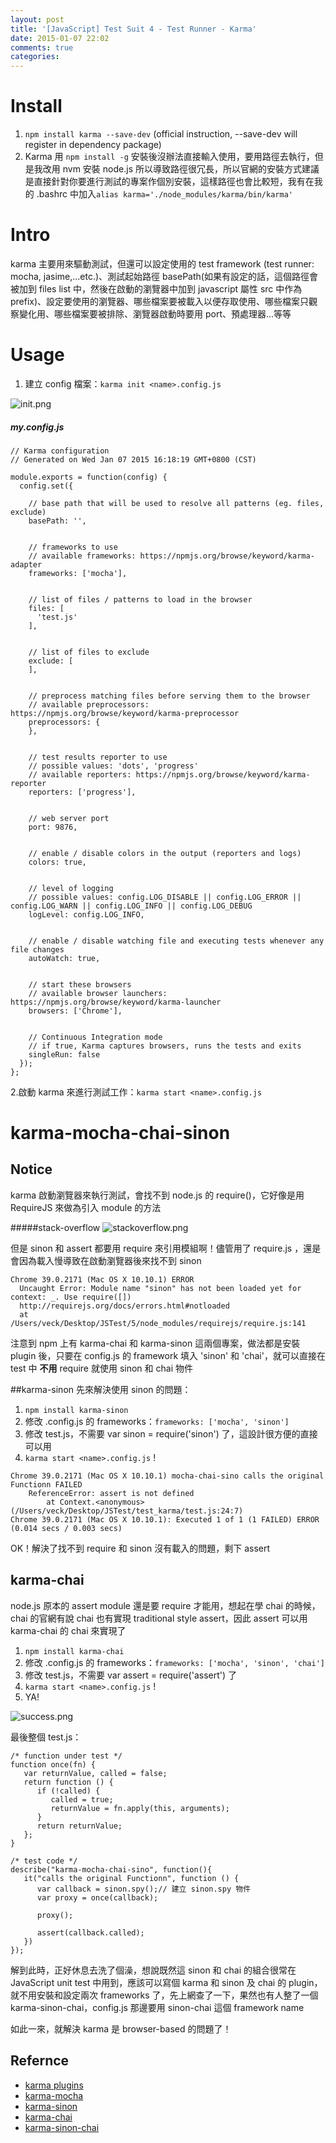 ```yaml
---
layout: post
title: '[JavaScript] Test Suit 4 - Test Runner - Karma'
date: 2015-01-07 22:02
comments: true
categories: 
---
```


# Install
1. `npm install karma --save-dev` (official instruction, --save-dev will register in dependency package)
2. Karma 用 `npm install -g` 安裝後沒辦法直接輸入使用，要用路徑去執行，但是我改用 nvm 安裝 node.js 所以導致路徑很冗長，所以官網的安裝方式建議是直接針對你要進行測試的專案作個別安裝，這樣路徑也會比較短，我有在我的 .bashrc 中加入`alias karma='./node_modules/karma/bin/karma'` 
<!--more-->
# Intro
karma 主要用來驅動測試，但還可以設定使用的 test framework (test runner: mocha, jasime,...etc.)、測試起始路徑 basePath(如果有設定的話，這個路徑會被加到 files list 中，然後在啟動的瀏覽器中加到 javascript 屬性 src 中作為 prefix)、設定要使用的瀏覽器、哪些檔案要被載入以便存取使用、哪些檔案只觀察變化用、哪些檔案要被排除、瀏覽器啟動時要用 port、預處理器...等等

# Usage
1. 建立 config 檔案：`karma init <name>.config.js`

![init.png](http://user-image.logdown.io/user/3330/blog/3407/post/248538/B1ph4BcQSxCb5A7RubJj_init.png)


##### my.config.js
```
// Karma configuration
// Generated on Wed Jan 07 2015 16:18:19 GMT+0800 (CST)

module.exports = function(config) {
  config.set({

    // base path that will be used to resolve all patterns (eg. files, exclude)
    basePath: '',


    // frameworks to use
    // available frameworks: https://npmjs.org/browse/keyword/karma-adapter
    frameworks: ['mocha'],


    // list of files / patterns to load in the browser
    files: [
      'test.js'
    ],


    // list of files to exclude
    exclude: [
    ],


    // preprocess matching files before serving them to the browser
    // available preprocessors: https://npmjs.org/browse/keyword/karma-preprocessor
    preprocessors: {
    },


    // test results reporter to use
    // possible values: 'dots', 'progress'
    // available reporters: https://npmjs.org/browse/keyword/karma-reporter
    reporters: ['progress'],


    // web server port
    port: 9876,


    // enable / disable colors in the output (reporters and logs)
    colors: true,


    // level of logging
    // possible values: config.LOG_DISABLE || config.LOG_ERROR || config.LOG_WARN || config.LOG_INFO || config.LOG_DEBUG
    logLevel: config.LOG_INFO,


    // enable / disable watching file and executing tests whenever any file changes
    autoWatch: true,


    // start these browsers
    // available browser launchers: https://npmjs.org/browse/keyword/karma-launcher
    browsers: ['Chrome'],


    // Continuous Integration mode
    // if true, Karma captures browsers, runs the tests and exits
    singleRun: false
  });
};

```
2.啟動 karma 來進行測試工作：`karma start <name>.config.js`


# karma-mocha-chai-sinon
## Notice
karma 啟動瀏覽器來執行測試，會找不到 node.js 的 require()，它好像是用 RequireJS 來做為引入 module 的方法

#####stack-overflow
![stackoverflow.png](http://user-image.logdown.io/user/3330/blog/3407/post/248538/5c7kOp7CSF6cNWYS7KOR_stackoverflow.png)


但是 sinon 和 assert 都要用 require 來引用模組啊！儘管用了 require.js ，還是會因為載入慢導致在啟動瀏覽器後來找不到 sinon
```
Chrome 39.0.2171 (Mac OS X 10.10.1) ERROR
  Uncaught Error: Module name "sinon" has not been loaded yet for context: _. Use require([])
  http://requirejs.org/docs/errors.html#notloaded
  at /Users/veck/Desktop/JSTest/5/node_modules/requirejs/require.js:141
```

注意到 npm 上有 karma-chai 和 karma-sinon 這兩個專案，做法都是安裝 plugin 後，只要在 config.js 的 framework 填入 'sinon' 和 'chai'，就可以直接在 test 中 **不用** require 就使用 sinon 和 chai 物件

##karma-sinon
先來解決使用 sinon 的問題：

1. `npm install karma-sinon`
2. 修改 <name>.config.js 的 frameworks：`frameworks: ['mocha', 'sinon']`
3. 修改 test.js，不需要 var sinon = require('sinon') 了，這設計很方便的直接可以用
4. `karma start <name>.config.js` !

```
Chrome 39.0.2171 (Mac OS X 10.10.1) mocha-chai-sino calls the original Functionn FAILED
	ReferenceError: assert is not defined
	    at Context.<anonymous> (/Users/veck/Desktop/JSTest/test_karma/test.js:24:7)
Chrome 39.0.2171 (Mac OS X 10.10.1): Executed 1 of 1 (1 FAILED) ERROR (0.014 secs / 0.003 secs)
```
OK！解決了找不到 require 和 sinon 沒有載入的問題，剩下 assert 

## karma-chai
node.js 原本的 assert module 還是要 require 才能用，想起在學 chai 的時候，chai 的官網有說 chai 也有實現 traditional style assert，因此 assert 可以用 karma-chai 的 chai 來實現了

1. `npm install karma-chai`
2. 修改 <name>.config.js 的 frameworks：`frameworks: ['mocha', 'sinon', 'chai']`
3. 修改 test.js，不需要 var assert = require('assert') 了
4. `karma start <name>.config.js` !
5. YA!

![success.png](http://user-image.logdown.io/user/3330/blog/3407/post/248538/6iyNootOSpS0xOtzRMfW_success.png)


最後整個 test.js：
```
/* function under test */
function once(fn) {
   var returnValue, called = false;
   return function () {
      if (!called) {
         called = true;
         returnValue = fn.apply(this, arguments);
      }
      return returnValue;
   };
}

/* test code */
describe("karma-mocha-chai-sino", function(){
   it("calls the original Functionn", function () {
      var callback = sinon.spy();// 建立 sinon.spy 物件
      var proxy = once(callback);

      proxy();

      assert(callback.called);
   })
});
```

解到此時，正好休息去洗了個澡，想說既然這 sinon 和 chai 的組合很常在 JavaScript unit test 中用到，應該可以寫個 karma 和 sinon 及 chai 的 plugin，就不用安裝和設定兩次 frameworks 了，先上網查了一下，果然也有人整了一個 karma-sinon-chai，config.js 那邊要用 sinon-chai 這個 framework name

如此一來，就解決 karma 是 browser-based 的問題了！

## Refernce
* [karma plugins](http://karma-runner.github.io/0.12/dev/plugins.html)
* [karma-mocha](https://github.com/karma-runner/karma-mocha)
* [karma-sinon](https://github.com/yanoosh/karma-sinon)
* [karma-chai](https://github.com/xdissent/karma-chai)
* [karma-sinon-chai](https://github.com/kmees/karma-sinon-chai)
